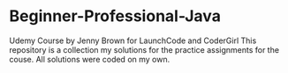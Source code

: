 # Beginner-Professional-Java
Udemy Course by Jenny Brown for LaunchCode and CoderGirl
This repository is a collection my solutions for the practice assignments for the couse. All solutions were coded on my own.

